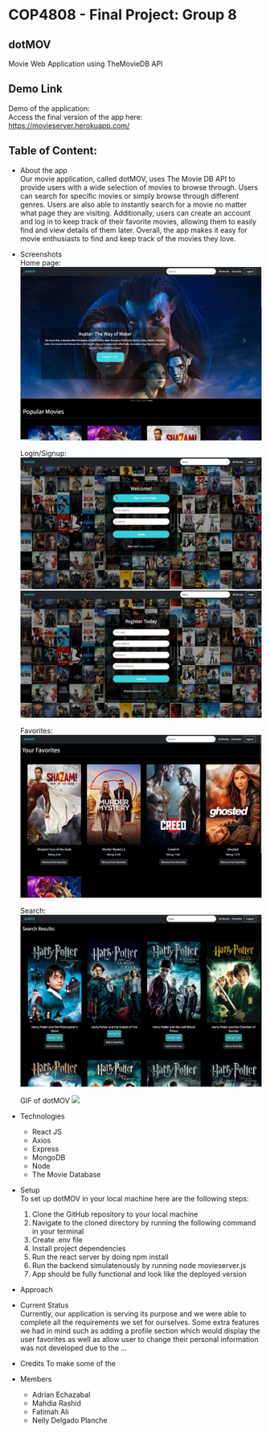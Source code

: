 # COP4808 -  Final Project: Group 8 
##  dotMOV
Movie Web Application using TheMovieDB API

## Demo Link
Demo of the application: <br>
Access the final version of the app here: https://movieserver.herokuapp.com/

## Table of Content:
- About the app <br>
Our movie application, called dotMOV, uses The Movie DB API to provide users with a wide selection of movies to browse through. Users can search for specific movies or simply browse through different genres. Users are also able to instantly search for a movie no matter what page they are visiting. Additionally, users can create an account and log in to keep track of their favorite movies, allowing them to easily find and view details of them later. Overall, the app makes it easy for movie enthusiasts to find and keep track of the movies they love.

- Screenshots <br>
    Home page:
    <img src="./img/home.png">

    Login/Signup:
    <img src="./img/login.png">
    <img src="./img/register.png">

    Favorites:
    <img src="./img/favorites.png">

    Search:
    <img src="./img/search.png">

    GIF of dotMOV
    <img src="./img/dotMOV.gif">


- Technologies 
  - React JS
  - Axios 
  - Express
  - MongoDB
  - Node
  - The Movie Database
  
- Setup 
   <br> To set up dotMOV in your local machine here are the following steps:<br>
    1. Clone the GitHub repository to your local machine 
    2. Navigate to the cloned directory by running the following command in your terminal
    3. Create .env file 
    3. Install project dependencies 
    4. Run the react server by doing npm install
    5. Run the backend simulatenously by running node movieserver.js
    6. App should be fully functional and look like the deployed version
    
- Approach

- Current Status <br>
    Currently, our application is serving its purpose and we were able to complete all the requirements we set for ourselves. Some extra features we had in mind such as adding a profile section which would display the user favorites as well as allow user to change their personal information was not developed due to the ...

- Credits
    To make some of the 

- Members 
  - Adrian Echazabal
  - Mahdia Rashid
  - Fatimah Ali
  - Nelly Delgado Planche


